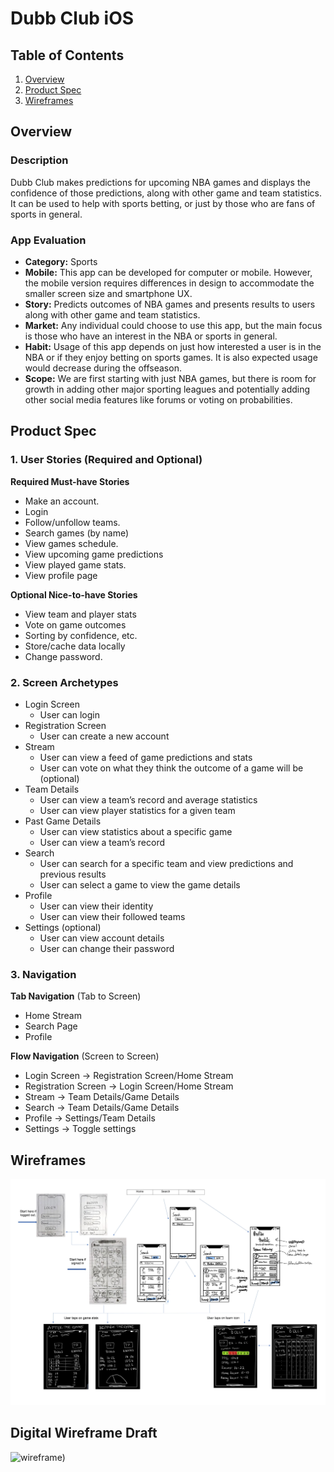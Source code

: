 # Dubb Club iOS

## Table of Contents
1. [Overview](#Overview)
1. [Product Spec](#Product-Spec)
1. [Wireframes](#Wireframes)

## Overview
### Description
Dubb Club makes predictions for upcoming NBA games and displays the confidence of those predictions, along with other game and team statistics. It can be used to help with sports betting, or just by those who are fans of sports in general.

### App Evaluation
- **Category:** Sports
- **Mobile:** This app can be developed for computer or mobile. However, the mobile version requires differences in design to accommodate the smaller screen size and smartphone UX.
- **Story:**  Predicts outcomes of NBA games and presents results to users along with other game and team statistics.
- **Market:** Any individual could choose to use this app, but the main focus is those who have an interest in the NBA or sports in general. 
- **Habit:** Usage of this app depends on just how interested a user is in the NBA or if they enjoy betting on sports games. It is also expected usage would decrease during the offseason.
- **Scope:** We are first starting with just NBA games, but there is room for growth in adding other major sporting leagues and potentially adding other social media features like forums or voting on probabilities.

## Product Spec
### 1. User Stories (Required and Optional)

**Required Must-have Stories**
-   Make an account.
-   Login
-   Follow/unfollow teams.
-   Search games (by name)
-   View games schedule.
-   View upcoming game predictions
-   View played game stats.
-   View profile page

**Optional Nice-to-have Stories**
-   View team and player stats
-   Vote on game outcomes
-   Sorting by confidence, etc.
-   Store/cache data locally
-   Change password.

### 2. Screen Archetypes
-   Login Screen
	-   User can login
-   Registration Screen
	-   User can create a new account
-   Stream
	-   User can view a feed of game predictions and stats
	-   User can vote on what they think the outcome of a game will be (optional)
-   Team Details
	-   User can view a team’s record and average statistics
	-   User can view player statistics for a given team
-   Past Game Details
	-   User can view statistics about a specific game
	-   User can view a team’s record
-   Search 
	-   User can search for a specific team and view predictions and previous results
	-   User can select a game to view the game details
-   Profile
	-   User can view their identity
	-   User can view their followed teams
-   Settings (optional)
    -   User can view account details
	-   User can change their password

### 3. Navigation

**Tab Navigation** (Tab to Screen)

-   Home Stream
-   Search Page
-	Profile

**Flow Navigation** (Screen to Screen)
-   Login Screen -> Registration Screen/Home Stream
-   Registration Screen -> Login Screen/Home Stream
-   Stream -> Team Details/Game Details
-   Search -> Team Details/Game Details
-   Profile -> Settings/Team Details
-	Settings -> Toggle settings


## Wireframes
![wireframe)](dubb-club-flow.jpg)

## Digital Wireframe Draft
![wireframe)](<img width="1401" alt="Screen Shot 2021-03-21 at 10 58 04 PM" src="https://user-images.githubusercontent.com/43575529/111935139-33494000-8a99-11eb-86f2-90d8ea0502d9.png">)



